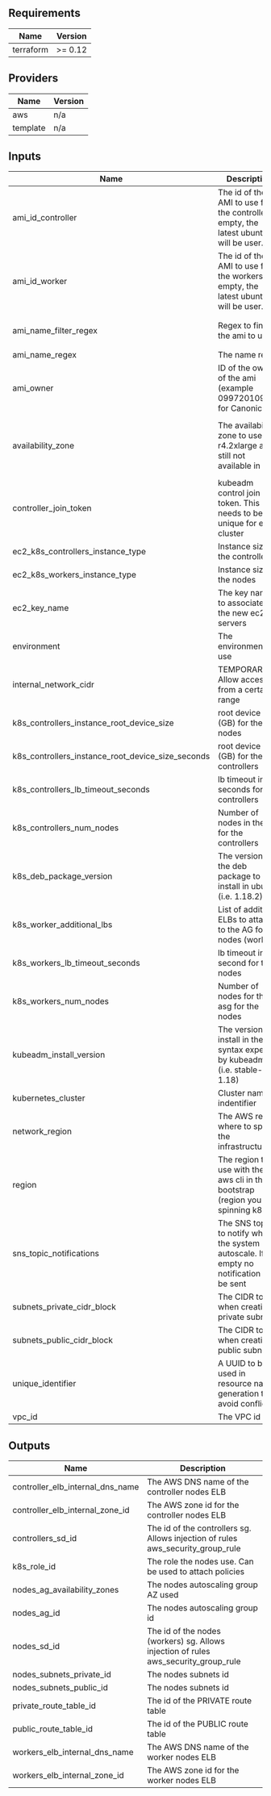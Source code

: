 ## Requirements

| Name | Version |
|------|---------|
| terraform | >= 0.12 |

## Providers

| Name | Version |
|------|---------|
| aws | n/a |
| template | n/a |

## Inputs

| Name | Description | Type | Default | Required |
|------|-------------|------|---------|:--------:|
| ami\_id\_controller | The id of the AMI to use for the controller. If empty, the latest ubuntu will be user. | `string` | `""` | no |
| ami\_id\_worker | The id of the AMI to use for the workers. If empty, the latest ubuntu will be user. | `string` | `""` | no |
| ami\_name\_filter\_regex | Regex to find the ami to use | `string` | `"ubuntu/images/hvm-ssd/ubuntu-focal-20.04-amd64-server-*"` | no |
| ami\_name\_regex | The name regex | `string` | `"^.*"` | no |
| ami\_owner | ID of the owner of the ami (example 099720109477 for Canonical) | `string` | `"099720109477"` | no |
| availability\_zone | The availability zone to use. r4.2xlarge are still not available in C | `list(string)` | <pre>[<br>  "eu-west-1a",<br>  "eu-west-1b",<br>  "eu-west-1c"<br>]</pre> | no |
| controller\_join\_token | kubeadm control join token. This needs to be unique for each cluster | `string` | n/a | yes |
| ec2\_k8s\_controllers\_instance\_type | Instance size for the controllers | `string` | n/a | yes |
| ec2\_k8s\_workers\_instance\_type | Instance size for the nodes | `string` | n/a | yes |
| ec2\_key\_name | The key name to associate to the new ec2 servers | `string` | n/a | yes |
| environment | The environment to use | `string` | n/a | yes |
| internal\_network\_cidr | TEMPORARY: Allow access from a certain ip range | `string` | n/a | yes |
| k8s\_controllers\_instance\_root\_device\_size | root device size (GB) for the nodes | `string` | `"40"` | no |
| k8s\_controllers\_instance\_root\_device\_size\_seconds | root device size (GB) for the controllers | `string` | `"40"` | no |
| k8s\_controllers\_lb\_timeout\_seconds | lb timeout in seconds for the controllers | `string` | `"60"` | no |
| k8s\_controllers\_num\_nodes | Number of nodes in the asg for the controllers | `string` | n/a | yes |
| k8s\_deb\_package\_version | The version of the deb package to install in ubuntu (i.e. 1.18.2) | `string` | `"1.18.2"` | no |
| k8s\_worker\_additional\_lbs | List of additional ELBs to attach to the AG for nodes (workers) | `list(string)` | `[]` | no |
| k8s\_workers\_lb\_timeout\_seconds | lb timeout in second for the nodes | `string` | `"60"` | no |
| k8s\_workers\_num\_nodes | Number of nodes for the asg for the nodes | `string` | n/a | yes |
| kubeadm\_install\_version | The version to install in the syntax expected by kubeadm (i.e. stable-1.18) | `string` | `"stable-1.18"` | no |
| kubernetes\_cluster | Cluster name indentifier | `string` | n/a | yes |
| network\_region | The AWS region where to spin the infrastructure | `string` | n/a | yes |
| region | The region to use with the aws cli in the bootstrap (region you are spinning k8s in) | `string` | `"us-east-1"` | no |
| sns\_topic\_notifications | The SNS topic to notify when the system autoscale. If empty no notification will be sent | `string` | `""` | no |
| subnets\_private\_cidr\_block | The CIDR to use when creating private subnets | `list(string)` | n/a | yes |
| subnets\_public\_cidr\_block | The CIDR to use when creating public subnets | `list(string)` | n/a | yes |
| unique\_identifier | A UUID to be used in resource names generation to avoid conflicts | `string` | n/a | yes |
| vpc\_id | The VPC id | `string` | n/a | yes |

## Outputs

| Name | Description |
|------|-------------|
| controller\_elb\_internal\_dns\_name | The AWS DNS name of the controller nodes ELB |
| controller\_elb\_internal\_zone\_id | The AWS zone id for the controller nodes ELB |
| controllers\_sd\_id | The id of the controllers sg. Allows injection of rules aws\_security\_group\_rule |
| k8s\_role\_id | The role the nodes use. Can be used to attach policies |
| nodes\_ag\_availability\_zones | The nodes autoscaling group AZ used |
| nodes\_ag\_id | The nodes autoscaling group id |
| nodes\_sd\_id | The id of the nodes (workers) sg. Allows injection of rules aws\_security\_group\_rule |
| nodes\_subnets\_private\_id | The nodes subnets id |
| nodes\_subnets\_public\_id | The nodes subnets id |
| private\_route\_table\_id | The id of the PRIVATE route table |
| public\_route\_table\_id | The id of the PUBLIC route table |
| workers\_elb\_internal\_dns\_name | The AWS DNS name of the worker nodes ELB |
| workers\_elb\_internal\_zone\_id | The AWS zone id for the worker nodes ELB |

